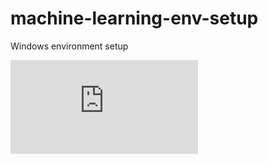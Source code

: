 # machine-learning-env-setup

Windows environment setup

![](https://docs.conda.io/en/latest/miniconda.html)


